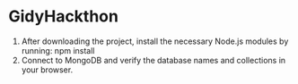 # GidyHackthon
 
1. After downloading the project, install the necessary Node.js modules by running:   npm install
2. Connect to MongoDB and verify the database names and collections in your browser.
